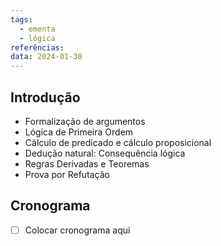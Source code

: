```yaml
---
tags:
  - ementa
  - lógica
referências: 
data: 2024-01-30
---
```


## Introdução

- Formalização de argumentos
- Lógica de Primeira Ordem
- Cálculo de predicado e cálculo proposicional
- Dedução natural: Consequência lógica
- Regras Derivadas e Teoremas
- Prova por Refutação

## Cronograma

- [ ] Colocar cronograma aqui